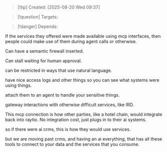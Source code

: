 
>[!tip] Created: [2025-08-20 Wed 09:37]

>[!question] Targets: 

>[!danger] Depends: 

If the services they offered were made available using mcp interfaces, then people could make use of them during agent calls or otherwise.

Can have a semantic firewall inserted.

Can stall waiting for human approval.

can be restricted in ways that use natural language.

have nice access logs and other things so you can see what systems were using things.

attach them to an agent to handle your sensitive things.

gateway interactions with otherwise difficult services, like IRD.

This mcp connection is how other parties, like a hotel chain, would integrate back into raytio.  No integration cost, just plugs in to their ai systems.

so if there were ai crms, this is how they would use services.

but we are moving past crms, and having an ai everything, that has all these tools to connect to your data and the services that you consume.